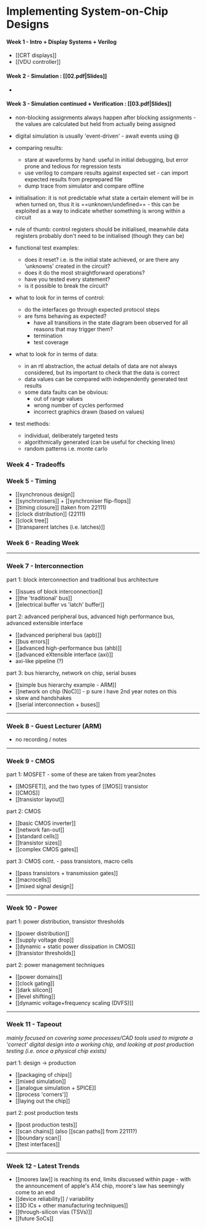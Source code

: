 # Implementing System-on-Chip Designs

#### Week 1 - Intro + Display Systems + Verilog
- [[CRT displays]]
- [[VDU controller]]


#### Week 2 - Simulation : [[02.pdf|Slides]]
-

#### Week 3 - Simulation continued + Verification : [[03.pdf|Slides]] 
- non-blocking assignments always happen after blocking assignments - the values are calculated but held from actually being assigned
- digital simulation is usually 'event-driven' - await events using @

- comparing results:
	- stare at waveforms by hand: useful in initial debugging, but error prone and tedious for regression tests
	- use verilog to compare results against expected set - can import expected results from preprepared file
	- dump trace from simulator and compare offline
- initialisation: it is not predictable what state a certain element will be in when turned on, thus it is ==unknown/undefined== - this can be exploited as a way to indicate whether something is wrong within a circuit
- rule of thumb: control registers should be initialised, meanwhile data registers probably don't need to be initialised (though they can be)

 - functional test examples:
	 - does it reset? i.e. is the initial state achieved, or are there any 'unknowns' created in the circuit?
	 - does it do the most straightforward operations?
	 - have you tested every statement?
	 - is it possible to break the circuit?
 - what to look for in terms of control:
	 - do the interfaces go through expected protocol steps
	 - are fsms behaving as expected?
		 - have all transitions in the state diagram been observed for all reasons that may trigger them?
		 - termination
		 - test coverage
 - what to look for in terms of data:
	 - in an rtl abstraction, the actual details of data are not always considered, but its important to check that the data is correct
	 - data values can be compared with independently generated test results
	 - some data faults can be obvious:
		 - out of range values
		 - wrong number of cycles performed
		 - incorrect graphics drawn (based on values)
- test methods:
	- individual, deliberately targeted tests
	- algorithmically generated (can be useful for checking lines)
	- random patterns i.e. monte carlo

### Week 4 - Tradeoffs 

### Week 5 - Timing
- [[synchronous design]]
- [[synchronisers]] + [[synchroniser flip-flops]]
- [[timing closure]] (taken from 22111)
- [[clock distribution]] (22111)
- [[clock tree]]
- [[transparent latches (i.e. latches)]]

### Week 6 - Reading Week
***
### Week 7 - Interconnection
part 1: block interconnection and traditional bus architecture
- [[issues of block interconnection]]
- [[the 'traditional' bus]]
- [[electrical buffer vs 'latch' buffer]]

part 2: advanced peripheral bus, advanced high performance bus, advanced extensible interface
- [[advanced peripheral bus (apb)]]
- [[bus errors]]
- [[advanced high-performance bus (ahb)]]
- [[advanced eXtensible interface (axi)]]
- axi-like pipeline (?)

part 3: bus hierarchy, network on chip, serial buses
- [[simple bus hierarchy example - ARM]]
- [[network on chip (NoC)]] - p sure i have 2nd year notes on this
- skew and handshakes
- [[serial interconnection + buses]]
***
### Week 8 - Guest Lecturer (ARM)
- no recording / notes
***
### Week 9 - CMOS
part 1: MOSFET - some of these are taken from year2notes
- [[MOSFET]], and the two types of [[MOS]] transistor
- [[CMOS]]
- [[transistor layout]]

part 2: CMOS
- [[basic CMOS inverter]]
- [[network fan-out]]
- [[standard cells]]
- [[transistor sizes]]
- [[complex CMOS gates]]

part 3: CMOS cont. - pass transistors, macro cells
- [[pass transistors + transmission gates]]
- [[macrocells]]
- [[mixed signal design]]
***
### Week 10 - Power
part 1: power distribution, transistor thresholds
- [[power distribution]]
- [[supply voltage drop]]
- [[dynamic + static power dissipation in CMOS]]
- [[transistor thresholds]]

part 2: power management techniques
- [[power domains]]
- [[clock gating]]
- [[dark silicon]]
- [[level shifting]]
- [[dynamic voltage+frequency scaling (DVFS)]]

***
### Week 11 - Tapeout
*mainly focused on covering some processes/CAD tools used to migrate a 'correct' digital design into a working chip, and looking at post production testing (i.e. once a physical chip exists)*

part 1: design $\rightarrow$ production
- [[packaging of chips]]
- [[mixed simulation]]
- [[analogue simulation + SPICE]]
- [[process 'corners']]
- [[laying out the chip]]

part 2: post production tests
- [[post production tests]]
- [[scan chains]] (also [[scan paths]] from 22111?)
- [[boundary scan]]
- [[test interfaces]]
***
### Week 12 - Latest Trends
- [[moores law]] is reaching its end, limits discussed within page - with the announcement of apple's A14 chip, moore's law has seemingly come to an end
- [[device reliability]] / variability 
- [[3D ICs + other manufacturing techniques]]
- [[through-silicon vias (TSVs)]]
- [[future SoCs]]